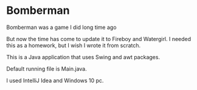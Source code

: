 # Bomberman

Bomberman was a game I did long time ago

But now the time has come to update it to Fireboy and Watergirl. I needed this as a homework, but I wish I wrote it from scratch.

This is a Java application that uses Swing and awt packages.

Default running file is Main.java.

I used IntelliJ Idea and Windows 10 pc.

